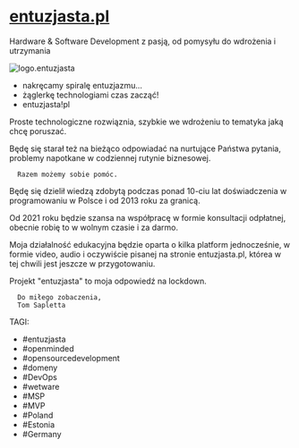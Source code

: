 # [entuzjasta.pl](http://www.entuzjasta.pl/)
Hardware & Software Development z pasją, od pomysyłu do wdrożenia i utrzymania

![logo.entuzjasta](http://logo.entuzjasta.pl/1/default.png)

+ nakręcamy spiralę entuzjazmu... 
+ żąglerkę technologiami czas zacząć!
+ entuzjasta!pl
      
Proste technologiczne rozwiąznia, szybkie we wdrożeniu to tematyka jaką chcę poruszać.

Będę się starał też na bieżąco odpowiadać na nurtujące Państwa pytania, problemy napotkane w codziennej rutynie biznesowej.


      Razem możemy sobie pomóc.


Będę się dzielił wiedzą zdobytą podczas ponad 10-ciu lat doświadczenia w programowaniu w Polsce i od 2013 roku za granicą.

Od 2021 roku będzie szansa na współpracę w formie konsultacji odpłatnej, obecnie robię to w wolnym czasie i za darmo.

Moja działalność edukacyjna będzie oparta o kilka platform jednocześnie, w formie video, audio i oczywiście pisanej na stronie entuzjasta.pl, którea w tej chwili jest jeszcze w przygotowaniu.

Projekt "entuzjasta" to moja odpowiedź na lockdown.

      Do miłego zobaczenia,
      Tom Sapletta

TAGI:
+ #entuzjasta 
+ #openminded
+ #opensourcedevelopment
+ #domeny
+ #DevOps
+ #wetware
+ #MSP
+ #MVP
+ #Poland
+ #Estonia
+ #Germany



